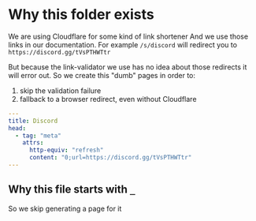 # Why this folder exists

We are using Cloudflare for some kind of link shortener
And we use those links in our documentation. For example
`/s/discord` will redirect you to `https://discord.gg/tVsPTHWTtr`

But because the link-validator we use has no idea about those redirects
it will error out. So we create this "dumb" pages in order to:

1. skip the validation failure
2. fallback to a browser redirect, even without Cloudflare

```yaml
---
title: Discord
head:
  - tag: "meta"
    attrs:
      http-equiv: "refresh"
      content: "0;url=https://discord.gg/tVsPTHWTtr"
---
```

## Why this file starts with `_`

So we skip generating a page for it
